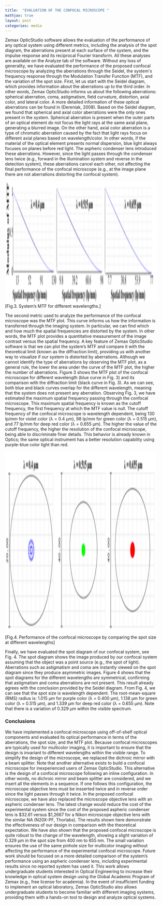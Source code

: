 ```yaml
---
title:  "EVALUATION OF THE CONFOCAL MICROSCOPE "
mathjax: true
layout: post
categories: media
---
```


Zemax OpticStudio software allows the evaluation of the performance of any optical system using different metrics, including the analysis of the spot diagram, the 
aberrations present at each surface of the system, and the impulse response and its reciprocal Fourier transform. All these analyses are available on the Analyze tab 
of the software. Without any loss of generality, we have evaluated the performance of the proposed confocal microscope by analyzing the aberrations through the Seidel, the system's frequency response through the Modulation Transfer Function (MTF), and the variation of the spot size.
First, let us start with the Seidel diagram, which provides information about the aberrations up to the third order. In other words, Zemax OpticStudio informs us
about the following aberrations: spherical aberration, coma, astigmatism, field curvature, distortion, axial color, and lateral color. A more detailed information of
these optical aberrations can be found in (Dereniak, 2008). Based on the Seidel diagram, we found that spherical and axial color aberrations were the only ones 
present in the system. Spherical aberration is present when the outer parts of an optical element do not focus the light rays at the same axial plane, generating a
blurred image. On the other hand, axial color aberration is a type of chromatic aberration caused by the fact that light rays focus on different axial planes based
on wavelength/color. In other words, if the material of the optical element presents normal dispersion, blue light always focuses on planes before red light. 
The aspheric condenser lens introduced these aberrations. However, since the light passes through the condenser lens twice (e.g., forward in the illumination 
system and reverse in the detection system), these aberrations cancel each other, not affecting the final performance of the confocal microscope (e.g., at the 
image plane there are not aberrations distorting the confocal system). 

<img src="figures/Picture3.png" 
     width="800" 
     height="400"
     class="center" />
<br>
[Fig.3. System’s MTF for different wavelengths.] 

The second metric used to analyze the performance of the confocal microscope was the MTF plot. This curve informs us how the information is transferred through
the imaging system. In particular, we can find which and how much the spatial frequencies are distorted by the system. In other words, the MTF plot provides a
quantitative measurement of the image contrast versus the spatial frequency. A key feature of Zemax OpticStudio software is that we can plot the system’s MTF 
and compare it with the theoretical limit (known as the diffraction limit), providing us with another way to visualize if our system is distorted by aberrations.
Although we cannot identify the type of aberrations by observing the MTF plot, as a general rule, the lower the area under the curve of the MTF plot, the higher 
the number of aberrations. Figure 3 shows the MTF plot of the confocal microscope for different wavelength (blue curve in Fig. 3) and its comparison with the
diffraction limit (black curve in Fig. 3). As we can see, both blue and black curves overlap for the different wavelength, meaning that the system does not present 
any aberration. Observing Fig. 3, we have estimated the maximum spatial frequency passing through the confocal microscope. This maximum spatial frequency is known 
as the cutoff frequency, the first frequency at which the MTF value is null. The cutoff frequency of the confocal microscope is wavelength dependent, being
130 lp/mm for violet color (λ = 0.4 μm), 98 lp/mm for green color (λ = 0.515 μm), and 77 lp/mm for deep red color (λ = 0.655 μm). The higher the value of the 
cutoff frequency, the higher the resolution of the confocal microscope, being able to discriminate finer details. This behavior is already known in Optics; 
the same optical instrument has a better resolution capability using purple-blue color light than red. 

<img src="figures/Picture4.png" 
     width="500" 
     height="600" 
     class="center" />
<br>
[Fig.4. Performance of the confocal microscope by comparing the spot size at different wavelengths]

Finally, we have evaluated the spot diagram of our confocal system, see Fig. 4. The spot diagram shows the image produced by our confocal system assuming that
the object was a point source (e.g., the spot of light). Aberrations such as astigmatism and coma are instantly viewed on the spot diagram since they produce
asymmetric images. Figure 4 shows that the spot diagrams for the different wavelengths are symmetrical, confirming that astigmatism and coma aberrations 
are not present. This result already agrees with the conclusion provided by the Seidel diagram. From Fig. 4, we can see that the spot size is wavelength dependent.
The root-mean-square (RMS) radius is: 1.015 μm for purple color (λ = 0.400 µm), 1.138 µm for green color (λ = 0.515 µm), and 1.339 µm for deep red color 
(λ = 0.655 µm). Note that there is a variation of 0.329 μm within the visible spectrum.

### Conclusions
We have implemented a confocal microscope using off-of-shelf optical components and evaluated its optical performance in terms of the aberrations, the spot
size, and the MTF plot. Because confocal microscopes are typically used for multicolor imaging, it is important to ensure that the design is invariant to different
wavelengths within the visible range. To simplify the design of the microscope, we replaced the dichroic mirror with a beam splitter. Note that another alternative
exists to build a confocal microscope for inexperienced users of Zemax OpticStudio. This alternative is the design of a confocal microscope following an inline 
configuration. In other words, no dichroic mirror and beam splitter are considered, and we insert all the elements in a sequence. If one follows this configuration,
the microscope objective lens must be insserted twice and in reverse order since the light passes through it twice. In the proposed confocal microscope,
we have also replaced the microscope objective lens with an aspheric condenser lens. The latest change would reduce the cost of the experimental system since the
cost of the proposed aspheric condenser lens is $32.61 versus $1,2667 for a Nikon microscope objective lens with the similar NA (N20X-PF, Thorlabs). The results
shown here demonstrate the effectiveness of our design in comparison with the theoretical expectation. We have also shown that the proposed confocal microscope 
is quite robust to the change of the wavelength, showing a slight variation of 0.329 μm in the spot size from 400 nm to 655 nm. The small variation ensures the
use of the same pinhole size for multicolor imaging without affecting the performance of the experimental confocal microscope. Future work should be focused 
on a more detailed comparison of the system’s performance using an aspheric condenser lens, including experimental results since no reported system has used it. 
This work allows undergraduate students interested in Optical Engineering to increase their knowledge in optical system design using the Global Academic 
Program of Zemax (e.g., free license for academia). In the event of insufficient funding to implement an optical laboratory, Zemax OpticStudio also allows 
undergraduate students to become familiar with different imaging systems, providing them with a hands-on tool to design and analyze optical systems. 
